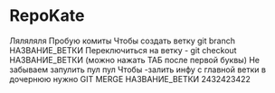 # RepoKate
Ляляляля
Пробую комиты
Чтобы создать ветку git branch НАЗВАНИЕ_ВЕТКИ
Переключиться на ветку - git checkout НАЗВАНИЕ_ВЕТКИ (можно нажать ТАБ после первой буквы)
Не забываем запулить пул пул 
Чтобы -залить инфу с главной ветки в дочернюю нужно GIT MERGE НАЗВАНИЕ_ВЕТКИ
2432423422